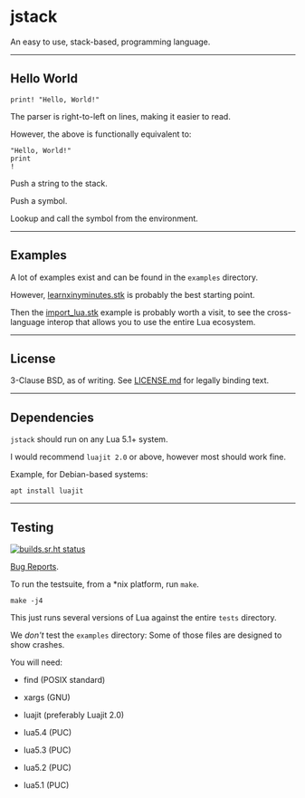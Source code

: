 # jstack

An easy to use, stack-based, programming language.

---

## Hello World

	print! "Hello, World!"

The parser is right-to-left on lines, making it easier to read.

However, the above is functionally equivalent to:

	"Hello, World!"
	print
	!

Push a string to the stack.

Push a symbol.

Lookup and call the symbol from the environment.

---

## Examples

A lot of examples exist and can be found in the `examples` directory.

However, [learnxinyminutes.stk](examples/learnxinyminutes.stk) is probably the best starting point.

Then the [import_lua.stk](examples/import_lua.stk) example is probably worth a visit, to see the cross-language interop that allows you to use the entire Lua ecosystem.

---

## License

3-Clause BSD, as of writing. See [LICENSE.md](LICENSE.md) for legally binding text.

---

## Dependencies

`jstack` should run on any Lua 5.1+ system.

I would recommend `luajit 2.0` or above, however most should work fine.

Example, for Debian-based systems:

	apt install luajit

---

## Testing

[![builds.sr.ht status](https://builds.sr.ht/~shakna/jstack.svg)](https://builds.sr.ht/~shakna/jstack?)

[Bug Reports](https://todo.sr.ht/~shakna/jstack).

To run the testsuite, from a \*nix platform, run `make`.

	make -j4

This just runs several versions of Lua against the entire `tests` directory.

We *don't* test the `examples` directory: Some of those files are designed to show crashes.

You will need:

* find (POSIX standard)

* xargs (GNU)

* luajit (preferably Luajit 2.0)

* lua5.4 (PUC)

* lua5.3 (PUC)

* lua5.2 (PUC)

* lua5.1 (PUC)
